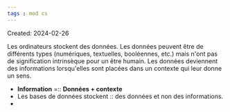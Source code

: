```yaml
---
tags : mod cs
---
```

Created: 2024-02-26

Les ordinateurs stockent des données. Les données peuvent être de différents types (numériques, textuelles, booléennes, etc.) mais n'ont pas de signification intrinsèque pour un être humain. 
Les données deviennent des informations lorsqu'elles sont placées dans un contexte qui leur donne un sens.

- **Information** =:: **Données + contexte**
- Les bases de données stockent :: des données et non des informations.
- 
